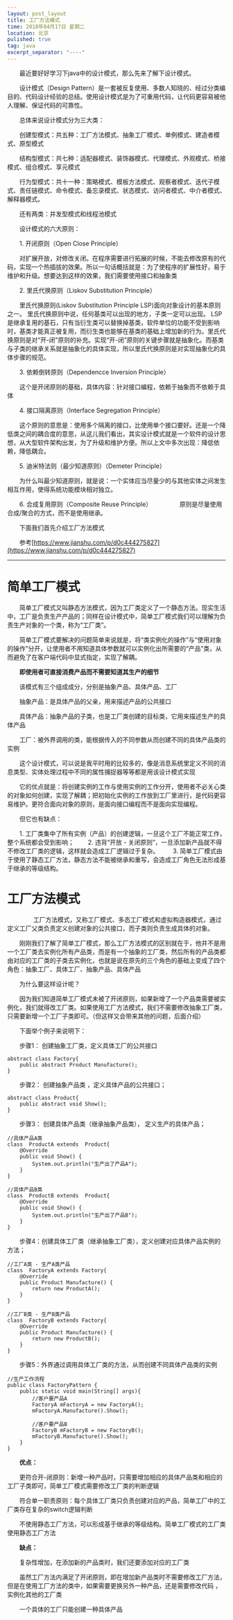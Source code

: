 ```yaml
---
layout: post_layout
title: 工厂方法模式
time: 2018年04月17日 星期二
location: 北京
pulished: true
tag: java
excerpt_separator: "----"
---
```


　　最近要好好学习下java中的设计模式，那么先来了解下设计模式。

　　设计模式（Design Pattern）是一套被反复使用、多数人知晓的、经过分类编目的、代码设计经验的总结。使用设计模式是为了可重用代码，让代码更容易被他人理解、保证代码的可靠性。

　　总体来说设计模式分为三大类：

　　创建型模式：共五种：工厂方法模式、抽象工厂模式、单例模式、建造者模式、原型模式

　　结构型模式：共七种：适配器模式、装饰器模式、代理模式、外观模式、桥接模式、组合模式、享元模式

　　行为型模式：共十一种：策略模式、模板方法模式、观察者模式、迭代子模式、责任链模式、命令模式、备忘录模式、状态模式、访问者模式、中介者模式、解释器模式。

　　还有两类：并发型模式和线程池模式

　　设计模式的六大原则：

　　1. 开闭原则（Open Close Principle）

　　对扩展开放，对修改关闭。在程序需要进行拓展的时候，不能去修改原有的代码，实现一个热插拔的效果。所以一句话概括就是：为了使程序的扩展性好，易于维护和升级。想要达到这样的效果，我们需要使用接口和抽象类

　　2. 里氏代换原则（Liskov Substitution Principle）

　　里氏代换原则(Liskov Substitution Principle LSP)面向对象设计的基本原则之一。 里氏代换原则中说，任何基类可以出现的地方，子类一定可以出现。 LSP是继承复用的基石，只有当衍生类可以替换掉基类，软件单位的功能不受到影响时，基类才能真正被复用，而衍生类也能够在基类的基础上增加新的行为。里氏代换原则是对“开-闭”原则的补充。实现“开-闭”原则的关键步骤就是抽象化。而基类与子类的继承关系就是抽象化的具体实现，所以里氏代换原则是对实现抽象化的具体步骤的规范。

　　3. 依赖倒转原则（Dependencce Inversion Principle）

　　这个是开闭原则的基础，具体内容：针对接口编程，依赖于抽象而不依赖于具体

　　4. 接口隔离原则（Interface Segregation Principle）

　　这个原则的意思是：使用多个隔离的接口，比使用单个接口要好。还是一个降低类之间的耦合度的意思，从这儿我们看出，其实设计模式就是一个软件的设计思想，从大型软件架构出发，为了升级和维护方便。所以上文中多次出现：降低依赖，降低耦合。

　　5. 迪米特法则（最少知道原则）（Demeter Principle）

　　为什么叫最少知道原则，就是说：一个实体应当尽量少的与其他实体之间发生相互作用，使得系统功能模块相对独立。

　　6. 合成复用原则（Composite Reuse Principle）
　　
　　原则是尽量使用合成/聚合的方式，而不是使用继承。　　

　　下面我们首先介绍工厂方法模式

　　参考[https://www.jianshu.com/p/d0c444275827](https://www.jianshu.com/p/d0c444275827)

----

# **简单工厂模式** #

　　简单工厂模式又叫静态方法模式，因为工厂类定义了一个静态方法。现实生活中，工厂是负责生产产品的；同样在设计模式中，简单工厂模式我们可以理解为负责生产对象的一个类，称为“工厂类”。

　　简单工厂模式要解决的问题简单来说就是，将“类实例化的操作”与“使用对象的操作”分开，让使用者不用知道具体参数就可以实例化出所需要的“产品”类，从而避免了在客户端代码中显式指定，实现了解耦。

　　**即使用者可直接消费产品而不需要知道其生产的细节**

　　该模式有三个组成成分，分别是抽象产品、具体产品、工厂

　　抽象产品：是具体产品的父亲，用来描述产品的公共接口

　　具体产品：抽象产品的子类，也是工厂类创建的目标类，它用来描述生产的具体产品

　　工厂：被外界调用的类，能根据传入的不同参数从而创建不同的具体产品类的实例

　　这个设计模式，可以说是我平时用的比较多的，像是消息系统里定义不同的消息类型、实体处理过程中不同的属性捕捉器等等都是用该设计模式实现

　　它的优点就是：将创建实例的工作与使用实例的工作分开，使用者不必关心类的对象如何创建，实现了解耦；把初始化实例的工作放到工厂里进行，是代码更容易维护。更符合面向对象的原则，是面向接口编程而不是面向实现编程。

　　但它也有缺点：

　　1. 工厂类集中了所有实例（产品）的创建逻辑，一旦这个工厂不能正常工作，整个系统都会受到影响；
　　2. 违背“开放 - 关闭原则”，一旦添加新产品就不得不修改工厂类的逻辑，这样就会造成工厂逻辑过于复杂。
　　3. 简单工厂模式由于使用了静态工厂方法，静态方法不能被继承和重写，会造成工厂角色无法形成基于继承的等级结构。
　　
# **工厂方法模式** #
　　
　　工厂方法模式，又称工厂模式、多态工厂模式和虚拟构造器模式，通过定义工厂父类负责定义创建对象的公共接口，而子类则负责生成具体的对象。

　　刚刚我们了解了简单工厂模式，那么工厂方法模式的区别就在于，他并不是用一个工厂类去实例化所有产品类，而是有一个抽象的工厂类，然后所有的产品类都由对应的工厂类的子类去实例化，也就是说在原先的三个角色的基础上变成了四个角色：抽象工厂、具体工厂、抽象产品、具体产品

　　为什么要这样设计呢？

　　因为我们知道简单工厂模式未被了开闭原则，如果新增了一个产品类需要被实例化，我们就得改工厂类。如果使用工厂方法模式，我们不需要修改抽象工厂类，只需要新增一个工厂子类即可。（但这样又会带来其他的问题，后面介绍）

　　下面举个例子来说明下：

　　步骤1： 创建抽象工厂类，定义具体工厂的公共接口

	abstract class Factory{
    	public abstract Product Manufacture();
	}

　　步骤2： 创建抽象产品类 ，定义具体产品的公共接口；

	abstract class Product{
    	public abstract void Show();
	}

　　步骤3： 创建具体产品类（继承抽象产品类）， 定义生产的具体产品；

	//具体产品A类
	class  ProductA extends  Product{
    	@Override
    	public void Show() {
        	System.out.println("生产出了产品A");
    	}
	}

	//具体产品B类
	class  ProductB extends  Product{
    	@Override
    	public void Show() {
        	System.out.println("生产出了产品B");
    	}
	}

　　步骤4：创建具体工厂类（继承抽象工厂类），定义创建对应具体产品实例的方法；

	//工厂A类 - 生产A类产品
	class  FactoryA extends Factory{
    	@Override
    	public Product Manufacture() {
        	return new ProductA();
    	}
	}

	//工厂B类 - 生产B类产品
	class  FactoryB extends Factory{
    	@Override
    	public Product Manufacture() {
        	return new ProductB();
    	}
	}

　　步骤5：外界通过调用具体工厂类的方法，从而创建不同具体产品类的实例

	//生产工作流程
	public class FactoryPattern {
    	public static void main(String[] args){
        	//客户要产品A
        	FactoryA mFactoryA = new FactoryA();
        	mFactoryA.Manufacture().Show();

        	//客户要产品B
        	FactoryB mFactoryB = new FactoryB();
        	mFactoryB.Manufacture().Show();
    	}
	}

　　**优点：**

　　更符合开-闭原则：新增一种产品时，只需要增加相应的具体产品类和相应的工厂子类即可，简单工厂模式需要修改工厂类的判断逻辑

　　符合单一职责原则：每个具体工厂类只负责创建对应的产品，简单工厂中的工厂类存在复杂的switch逻辑判断

　　不使用静态工厂方法，可以形成基于继承的等级结构。简单工厂模式的工厂类使用静态工厂方法

　　**缺点：**

　　复杂性增加，在添加新的产品类时，我们还要添加对应的工厂类

　　虽然工厂方法内满足了开闭原则，即在增加新产品类时不需要修改工厂方法，但是在使用工厂方法的类中，如果需要更换另外一种产品，还是需要修改代码 ，实例化其他的工厂类

　　一个具体的工厂只能创建一种具体产品